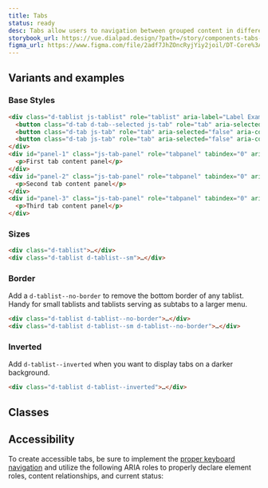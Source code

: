 ```yaml
---
title: Tabs
status: ready
desc: Tabs allow users to navigation between grouped content in different views while within the same page context.
storybook_url: https://vue.dialpad.design/?path=/story/components-tabs--default
figma_url: https://www.figma.com/file/2adf7JhZOncRyjYiy2joil/DT-Core%3A-Components-7?node-id=8919%3A21321&viewport=306%2C-547%2C1.01&t=xHutRjwo1o5zMTgT-11
---
```

<code-well-header bgclass="d-bgc-white">
  <example-tabs />
</code-well-header>

[//]: # (## Usage)
[//]: # (Lorem ipsum dolor sit amet, consectetur adipiscing elit. Morbi massa ante, tempus vitae lacus id, luctus tristique lorem. Mauris feugiat massa ex, id aliquet mi tempor non. Curabitur non tristique lectus. Fusce ut nisl non diam dignissim viverra. In posuere dui arcu, sed eleifend massa faucibus sed. Phasellus quis leo vitae erat pellentesque venenatis id vitae lectus. Suspendisse convallis, metus a congue tincidunt, velit sem tincidunt dui, eget auctor ipsum ipsum in ex. Nullam lobortis, mauris vel vestibulum rutrum, lorem elit vehicula est, nec viverra ante erat nec dolor. Proin at placerat tortor. Nam ullamcorper metus et eros porta, at lacinia leo scelerisque. Curabitur finibus sollicitudin odio tempor finibus. Donec lobortis metus vitae mollis gravida.)

## Variants and examples

### Base Styles

<code-well-header bgclass="d-bgc-white">
  <example-tabs />
</code-well-header>

```html
<div class="d-tablist js-tablist" role="tablist" aria-label="Label Example Group">
  <button class="d-tab d-tab--selected js-tab" role="tab" aria-selected="true" aria-controls="panel-1" id="tab-1" tabindex="0">First tab</button>
  <button class="d-tab js-tab" role="tab" aria-selected="false" aria-controls="panel-2" id="tab-2" tabindex="-1">Second tab</button>
  <button class="d-tab js-tab" role="tab" aria-selected="false" aria-controls="panel-3" id="tab-3" tabindex="-1">Third tab</button>
</div>
<div id="panel-1" class="js-tab-panel" role="tabpanel" tabindex="0" aria-labelledby="tab-1">
  <p>First tab content panel</p>
</div>
<div id="panel-2" class="js-tab-panel" role="tabpanel" tabindex="0" aria-labelledby="tab-2" hidden>
  <p>Second tab content panel</p>
</div>
<div id="panel-3" class="js-tab-panel" role="tabpanel" tabindex="0" aria-labelledby="tab-3" hidden>
  <p>Third tab content panel</p>
</div>
```

### Sizes

<code-well-header bgclass="d-bgc-white">
  <example-tabs hide-content />
  <example-tabs hide-content size="small" />
</code-well-header>

```html
<div class="d-tablist">…</div>
<div class="d-tablist d-tablist--sm">…</div>
```

### Border

Add a `d-tablist--no-border` to remove the bottom border of any tablist. Handy for small tablists and tablists serving as subtabs to a larger menu.

<code-well-header bgclass="d-bgc-white">
  <example-tabs hide-content borderless />
  <example-tabs hide-content  size="small" borderless />
</code-well-header>

```html
<div class="d-tablist d-tablist--no-border">…</div>
<div class="d-tablist d-tablist--sm d-tablist--no-border">…</div>
```

### Inverted

Add `d-tablist--inverted` when you want to display tabs on a darker background.

<code-well-header bgclass="d-bgc-black-800">
  <example-tabs inverted />
</code-well-header>

```html
<div class="d-tablist d-tablist--inverted">…</div>
```

## Classes

<component-class-table component-name="tabs" />

## Accessibility

To create accessible tabs, be sure to implement the <a href="https://www.w3.org/TR/wai-aria-practices-1.1/examples/tabs/tabs-2/tabs.html" target="_blank">proper keyboard navigation</a> and utilize the following ARIA roles to properly declare element roles, content relationships, and current status:

<component-accessible-table component-name="tabs" />

<script setup>
  import ExampleTabs from "@exampleComponents/ExampleTabs.vue";
</script>
